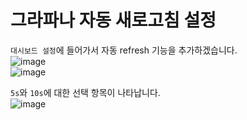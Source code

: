 # 그라파나 자동 새로고침 설정

`대시보드 설정`에 들어가서 자동 refresh 기능을 추가하겠습니다.   
![image](https://user-images.githubusercontent.com/43658658/154502879-d0cbc532-7db6-4d24-9434-f902f342b1a3.png)   
![image](https://user-images.githubusercontent.com/43658658/154502995-4e9c0657-5039-41b6-9ceb-f53bc3495861.png)   

`5s`와 `10s`에 대한 선택 항목이 나타납니다.   
![image](https://user-images.githubusercontent.com/43658658/154503089-eec128b7-9fba-4849-9e30-a72cd72eefbf.png)
